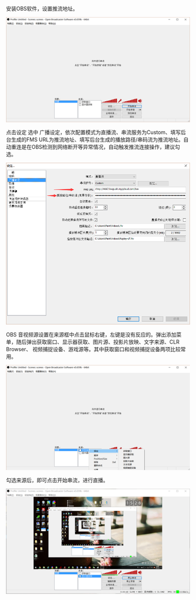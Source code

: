 安装OBS软件，设置推流地址。

![](/assets/15.png)

点击设定 选中 广播设定，依次配置模式为直播流、串流服务为Custom、填写后台生成的FMS URL为推流地址、填写后台生成的播放路径/串码流为推流地址。自动重连是在OBS检测到网络断开等异常情况，自动触发推流连接操作，建议勾选。

![](/assets/16.png)

OBS 音视频源设置在来源框中点击鼠标右键，左键是没有反应的。弹出添加菜单，随后弹出获取窗口、显示器获取、图片源、投影片放映、文字来源、CLR Browser、 视频捕捉设备、游戏源等。其中获取窗口和视频捕捉设备两项比较常用。

![](/assets/17.png)

勾选来源后，即可点击开始串流，进行直播。

![](/assets/18.png)